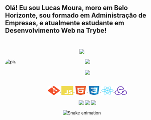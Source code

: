 ## Olá! Eu sou Lucas Moura, moro em Belo Horizonte, sou formado em Administração de Empresas, e atualmente estudante em Desenvolvimento Web na Trybe!
<br>
<div align="center">

  <a href="https://portfolio-bay-omega-17.vercel.app/" target="_blank"><img src="https://img.shields.io/badge/-PORTFOLIO-%353b3Ac?style=for-the-badge&logoColor=white" target="_blank"></a>

  <img align="left" alt="pic" height="150" style="border-radius:50px;" src="https://media-exp1.licdn.com/dms/image/C5603AQHQUmAKO31C4A/profile-displayphoto-shrink_200_200/0/1516978443127?e=1666224000&v=beta&t=qN9hJtS2_RKFqCYh0NK2ZS_h8fD9ZGth9dXK8leh7DY">
  <a href="https://github.com/lcsrbr">
<div align="center">
  <img height="180em" src="https://github-readme-stats.vercel.app/api?username=lcsrbr&show_icons=true&theme=calm&include_all_commits=true&count_private=true"/> <br> <br>
  <img height="180em" src="https://github-readme-stats.vercel.app/api/top-langs/?username=lcsrbr&layout=compact&langs_count=7&theme=calm"/>
</div>
<br>
<div style="display: inline_block"><br>
  <img align="center" alt="git" height="30" width="40" src="https://raw.githubusercontent.com/devicons/devicon/master/icons/git/git-original.svg">
  <img align="center" alt="Js" height="30" width="40" src="https://raw.githubusercontent.com/devicons/devicon/master/icons/javascript/javascript-plain.svg">
  <img align="center" alt="HTML" height="30" width="40" src="https://raw.githubusercontent.com/devicons/devicon/master/icons/html5/html5-original.svg">
  <img align="center" alt="CSS" height="30" width="40" src="https://raw.githubusercontent.com/devicons/devicon/master/icons/css3/css3-original.svg">
  <img align="center" alt="React" height="30" width="40" src="https://raw.githubusercontent.com/devicons/devicon/master/icons/react/react-original.svg">
  <img align="center" alt="Redux" height="30" width="40" src="https://raw.githubusercontent.com/devicons/devicon/master/icons/redux/redux-original.svg">

</div>
<br>
<div> 
  <a href="https://instagram.com/lcsrbr" target="_blank"><img src="https://img.shields.io/badge/-Instagram-%23E4405F?style=for-the-badge&logo=instagram&logoColor=white" target="_blank"></a>
  <a href = "mailto:93lucasribeiro@gmail.com"><img src="https://img.shields.io/badge/-Gmail-%23333?style=for-the-badge&logo=gmail&logoColor=white" target="_blank"></a>
  <a href="https://www.linkedin.com/in/lucas-moura-ab1b89bb/" target="_blank"><img src="https://img.shields.io/badge/-LinkedIn-%230077B5?style=for-the-badge&logo=linkedin&logoColor=white" target="_blank"></a>
 
 <br>
 
  ![Snake animation](https://github.com/lcsrbr/lcsrbr/blob/output/github-contribution-grid-snake.svg)
 
</div>
</div>
  
  ##
 

